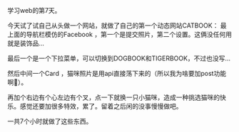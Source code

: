 学习web的第7天。

今天试了试自己从头做一个网站，就做了自己的第一个动态网站CATBOOK：
最上面的导航栏模仿的Facebook ，第一个是提交照片，第二个设置。这俩没任何用就是装饰品…

最后一个是一个下拉菜单，可以切换到DOGBOOK和TIGERBOOK，不过也没写…

然后中间一个Card ，猫咪照片是用api直接荡下来的（所以我为啥要加post功能啊🤔）。

再加个右边有个心左边有个叉，点一下就换一只小猫咪，造成一种挑选猫咪的快乐。感觉还要加很多特效，累了。留着之后闲的没事慢慢做吧。

一共7个小时就做了这些东西。
